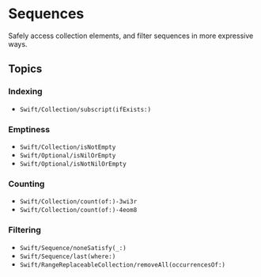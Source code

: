# Sequences

Safely access collection elements, and filter sequences in more expressive ways.

## Topics

### Indexing

 - ``Swift/Collection/subscript(ifExists:)``

### Emptiness

 - ``Swift/Collection/isNotEmpty``
 - ``Swift/Optional/isNilOrEmpty``
 - ``Swift/Optional/isNotNilOrEmpty``

### Counting

- ``Swift/Collection/count(of:)-3wi3r``
- ``Swift/Collection/count(of:)-4eom8``

### Filtering

- ``Swift/Sequence/noneSatisfy(_:)``
- ``Swift/Sequence/last(where:)``
- ``Swift/RangeReplaceableCollection/removeAll(occurrencesOf:)``
